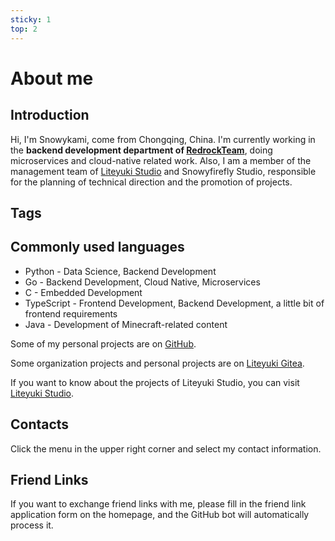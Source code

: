 ```yaml
---
sticky: 1
top: 2
---
```


# About me

## Introduction

Hi, I'm Snowykami, come from Chongqing, China. I'm currently working in the **backend development department of [RedrockTeam](https://redrock.team)**,
doing microservices and cloud-native related work.
Also, I am a member of the management team of [Liteyuki Studio](https://liteyuki.icu) and Snowyfirefly Studio,
responsible for the planning of technical direction and the promotion of projects.

## Tags

<TagsBar />

## Commonly used languages

- Python - Data Science, Backend Development
- Go - Backend Development, Cloud Native, Microservices
- C - Embedded Development
- TypeScript - Frontend Development, Backend Development, a little bit of frontend requirements
- Java - Development of Minecraft-related content

Some of my personal projects are on [GitHub](https://github.com/snowykami/).

Some organization projects and personal projects are on [Liteyuki Gitea](https://git.liteyuki.icu/snowykami).

If you want to know about the projects of Liteyuki Studio, you can visit [Liteyuki Studio](https://liteyuki.icu).

## Contacts

Click the menu in the upper right corner and select my contact information.

## Friend Links

If you want to exchange friend links with me, please fill in the friend link application form on the homepage, and the GitHub bot will automatically process it.


<script setup lang="ts">
import TagsBar from '../.vitepress/comps/TagsBar.vue'
</script>